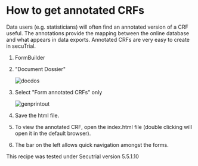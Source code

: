 # How to get annotated CRFs

Data users (e.g. statisticians) will often find an annotated version of a CRF useful. The annotations provide the mapping between the online database and what appears in data exports. Annotated CRFs are very easy to create in secuTrial.

1. FormBuilder
2. "Document Dossier"

    ![docdos](fig/docdos0.png "docdos")

3. Select "Form annotated CRFs" only

    ![genprintout](fig/docdos.png "genprintout")

4. Save the html file.
5. To view the annotated CRF, open the index.html file (double clicking will open it in the default browser).
6. The bar on the left allows quick navigation amongst the forms.


This recipe was tested under Secutrial version 5.5.1.10
